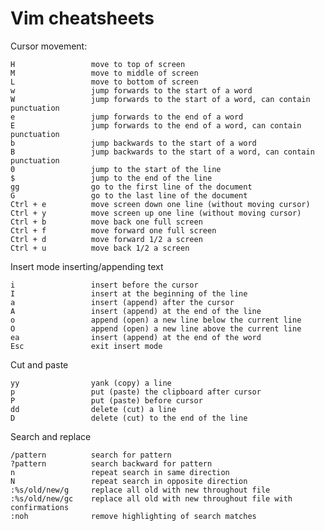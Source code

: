 # Vim cheatsheets

Cursor movement:

    H                 move to top of screen
    M                 move to middle of screen
    L                 move to bottom of screen
    w                 jump forwards to the start of a word
    W                 jump forwards to the start of a word, can contain punctuation
    e                 jump forwards to the end of a word
    E                 jump forwards to the end of a word, can contain punctuation
    b                 jump backwards to the start of a word     
    B                 jump backwards to the start of a word, can contain punctuation
    0                 jump to the start of the line
    $                 jump to the end of the line
    gg                go to the first line of the document
    G                 go to the last line of the document
    Ctrl + e          move screen down one line (without moving cursor)
    Ctrl + y          move screen up one line (without moving cursor)
    Ctrl + b          move back one full screen
    Ctrl + f          move forward one full screen
    Ctrl + d          move forward 1/2 a screen
    Ctrl + u          move back 1/2 a screen
  
Insert mode inserting/appending text

    i                 insert before the cursor
    I                 insert at the beginning of the line
    a                 insert (append) after the cursor
    A                 insert (append) at the end of the line
    o                 append (open) a new line below the current line
    O                 append (open) a new line above the current line
    ea                insert (append) at the end of the word
    Esc               exit insert mode

Cut and paste

    yy                yank (copy) a line
    p                 put (paste) the clipboard after cursor
    P                 put (paste) before cursor
    dd                delete (cut) a line
    D                 delete (cut) to the end of the line

Search and replace

    /pattern          search for pattern
    ?pattern          search backward for pattern
    n                 repeat search in same direction
    N                 repeat search in opposite direction
    :%s/old/new/g     replace all old with new throughout file
    :%s/old/new/gc    replace all old with new throughout file with confirmations
    :noh              remove highlighting of search matches
